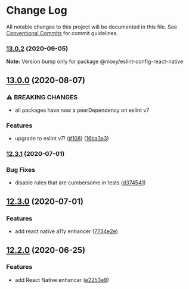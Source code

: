 # Change Log

All notable changes to this project will be documented in this file.
See [Conventional Commits](https://conventionalcommits.org) for commit guidelines.

### [13.0.2](https://github.com/moxystudio/eslint-config/compare/v13.0.1...v13.0.2) (2020-09-05)

**Note:** Version bump only for package @moxy/eslint-config-react-native





## [13.0.0](https://github.com/moxystudio/eslint-config/compare/v12.3.1...v13.0.0) (2020-08-07)


### ⚠ BREAKING CHANGES

* all packages have now a peerDependency on eslint v7

### Features

* upgrade to eslint v7! ([#108](https://github.com/moxystudio/eslint-config/issues/108)) ([16ba3a3](https://github.com/moxystudio/eslint-config/commit/16ba3a37c7e91c1ce6e4e7dd313c0c3cd9484ab2))



### [12.3.1](https://github.com/moxystudio/eslint-config/compare/v12.3.0...v12.3.1) (2020-07-01)


### Bug Fixes

* disable rules that are cumbersome in tests ([d374541](https://github.com/moxystudio/eslint-config/commit/d3745418bd3500665e5096d436214e4504e9e0d7))



## [12.3.0](https://github.com/moxystudio/eslint-config/compare/v12.2.0...v12.3.0) (2020-07-01)


### Features

* add react native a11y enhancer ([7734e2e](https://github.com/moxystudio/eslint-config/commit/7734e2e983e41928bb5f827cec2d982adbb143fb))



## [12.2.0](https://github.com/moxystudio/eslint-config/compare/v12.1.1...v12.2.0) (2020-06-25)


### Features

* add React Native enhancer ([e2253e9](https://github.com/moxystudio/eslint-config/commit/e2253e9c4ee78c41a2952d7bbfc150364e23ef19))
